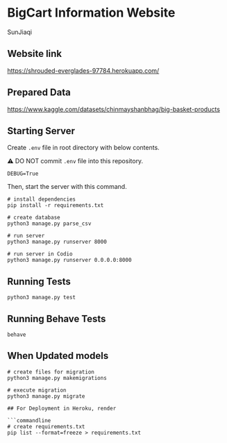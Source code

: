 # BigCart Information Website

SunJiaqi

## Website link

https://shrouded-everglades-97784.herokuapp.com/

## Prepared Data

https://www.kaggle.com/datasets/chinmayshanbhag/big-basket-products

## Starting Server

Create `.env` file in root directory with below contents.

⚠️ DO NOT commit `.env` file into this repository.

```.env
DEBUG=True
```
Then, start the server with this command.

```commandline
# install dependencies
pip install -r requirements.txt

# create database
python3 manage.py parse_csv

# run server
python3 manage.py runserver 8000

# run server in Codio
python3 manage.py runserver 0.0.0.0:8000
```

## Running Tests

```commandline
python3 manage.py test
```

## Running Behave Tests

```commandline
behave
```

## When Updated models

```commandline
# create files for migration
python3 manage.py makemigrations

# execute migration
python3 manage.py migrate

## For Deployment in Heroku, render

```commandline
# create requirements.txt
pip list --format=freeze > requirements.txt
```
